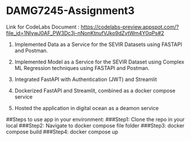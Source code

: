 # DAMG7245-Assignment3

Link for CodeLabs Document : https://codelabs-preview.appspot.com/?file_id=1NlywJ0AF_PW3Dc3j-nNonKtnufVJko9dZytWm4Y0qPs#2


1. Implemented Data as a Service for the SEVIR Datasets using FASTAPI and Postman.

2. Implemented Model as a Service for the SEVIR Dataset using Complex ML Regression techniques using FASTAPI and Postman.

3. Integrated FastAPI with Authentication (JWT) and Streamlit

4. Dockerized FastAPI and Streamlit, combined as a docker compose service

5. Hosted the application in digital ocean as a deamon service

##Steps to use app in your environment:
###Step1: Clone the repo in your local
###Step2: Navigate to docker compose file folder
###Step3: docker compose build
###Step4: docker compose up


